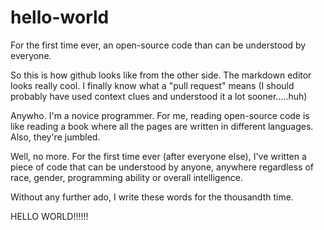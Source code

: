 # hello-world
For the first time ever, an open-source code than can be understood by everyone.

So this is how github looks like from the other side. The markdown editor looks really cool. I finally know what a "pull request" means (I should probably have used context clues and understood it a lot sooner.....huh)

Anywho. I'm a novice programmer. For me, reading open-source code is like reading a book where all the pages are written in different languages. Also, they're jumbled.

Well, no more. For the first time ever (after everyone else), I've written a piece of code that can be understood by anyone, anywhere regardless of race, gender, programming ability or overall intelligence. 

Without any further ado, I write these words for the thousandth time.

HELLO WORLD!!!!!!
